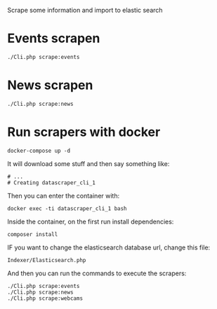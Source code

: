 Scrape some information and import to elastic search

# Events scrapen
```bash
./Cli.php scrape:events
```

# News scrapen
```bash
./Cli.php scrape:news
```

# Run scrapers with docker

    docker-compose up -d

It will download some stuff and then say something like:

    # ...
    # Creating datascraper_cli_1

Then you can enter the container with:

    docker exec -ti datascraper_cli_1 bash

Inside the container, on the first run install dependencies:

    composer install

IF you want to change the elasticsearch database url, change this file:

    Indexer/Elasticsearch.php
    
And then you can run the commands to execute the scrapers:

    ./Cli.php scrape:events
    ./Cli.php scrape:news
    ./Cli.php scrape:webcams
